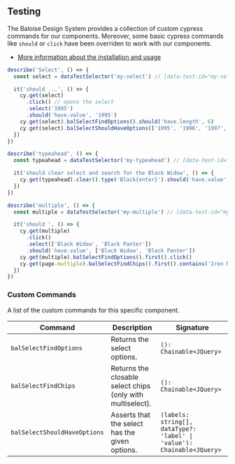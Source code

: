 ## Testing

The Baloise Design System provides a collection of custom cypress commands for our components. Moreover, some basic cypress commands like `should` or `click` have been overriden to work with our components.

- [More information about the installation and usage](/components/tooling/testing.html)

<!-- START: human documentation -->

```typescript
describe('Select', () => {
  const select = dataTestSelector('my-select') // [data-test-id="my-select"]

  it('should ...', () => {
    cy.get(select)
      .click() // opens the select
      .select('1995')
      .should('have.value', '1995')
    cy.get(select).balSelectFindOptions().should('have.length', 6)
    cy.get(select).balSelectShouldHaveOptions(['1995', '1996', '1997', '1998', '1999', '2000'])
  })
})

describe('typeahead', () => {
  const typeahead = dataTestSelector('my-typeahead') // [data-test-id="my-typeahead"]

  it('should clear select and search for the Black Widow', () => {
    cy.get(typeahead).clear().type('Black{enter}').should('have.value', 'Black Widow')
  })
})

describe('multiple', () => {
  const multiple = dataTestSelector('my-multiple') // [data-test-id="my-multiple"]

  it('should ', () => {
    cy.get(multiple)
      .click()
      .select(['Black Widow', 'Black Panter'])
      .should('have.value', ['Black Widow', 'Black Panter'])
    cy.get(multiple).balSelectFindOptions().first().click()
    cy.get(page.multiple).balSelectFindChips().first().contains('Iron Man').click() // clicks the chip to remove the selection
  })
})
```

<!-- END: human documentation -->

### Custom Commands

A list of the custom commands for this specific component.

| Command                      | Description                                                | Signature                                                              |
| ---------------------------- | ---------------------------------------------------------- | ---------------------------------------------------------------------- |
| `balSelectFindOptions`       | Returns the select options.                                | `(): Chainable<JQuery>`                                                |
| `balSelectFindChips`         | Returns the closable select chips (only with multiselect). | `(): Chainable<JQuery>`                                                |
| `balSelectShouldHaveOptions` | Asserts that the select has the given options.             | `(labels: string[], dataType?: 'label' \| 'value'): Chainable<JQuery>` |
